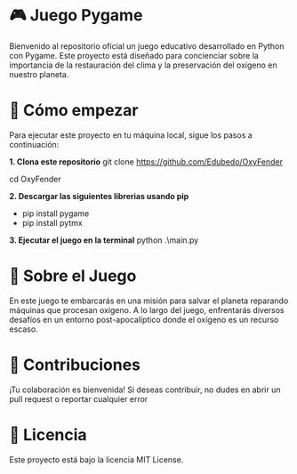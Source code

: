 # 🎮  Juego Pygame

Bienvenido al repositorio oficial un juego educativo desarrollado en Python con Pygame. Este proyecto está diseñado para concienciar sobre la importancia de la restauración del clima y la preservación del oxígeno en nuestro planeta.

# 🚀 Cómo empezar

Para ejecutar este proyecto en tu máquina local, sigue los pasos a continuación:

**1. Clona este repositorio**
git clone https://github.com/Edubedo/OxyFender

cd OxyFender

**2. Descargar las siguientes librerias usando pip**
- pip install pygame
- pip install pytmx

**3. Ejecutar el juego en la terminal**
python .\main.py

# 🎯 Sobre el Juego
En este juego te embarcarás en una misión para salvar el planeta reparando máquinas que procesan oxígeno. A lo largo del juego, enfrentarás diversos desafíos en un entorno post-apocalíptico donde el oxígeno es un recurso escaso.

# 🤝 Contribuciones
¡Tu colaboración es bienvenida! Si deseas contribuir, no dudes en abrir un pull request o reportar cualquier error

# 📜 Licencia
Este proyecto está bajo la licencia MIT License.
